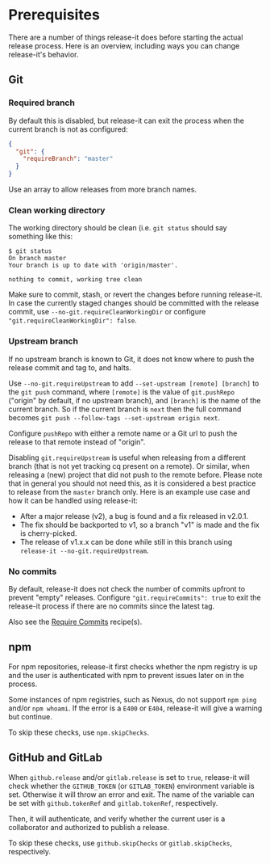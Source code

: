 # Prerequisites

There are a number of things release-it does before starting the actual release process. Here is an overview, including
ways you can change release-it's behavior.

## Git

### Required branch

By default this is disabled, but release-it can exit the process when the current branch is not as configured:

```json
{
  "git": {
    "requireBranch": "master"
  }
}
```

Use an array to allow releases from more branch names.

### Clean working directory

The working directory should be clean (i.e. `git status` should say something like this:

```
$ git status
On branch master
Your branch is up to date with 'origin/master'.

nothing to commit, working tree clean
```

Make sure to commit, stash, or revert the changes before running release-it. In case the currently staged changes should
be committed with the release commit, use `--no-git.requireCleanWorkingDir` or configure
`"git.requireCleanWorkingDir": false`.

### Upstream branch

If no upstream branch is known to Git, it does not know where to push the release commit and tag to, and halts.

Use `--no-git.requireUpstream` to add `--set-upstream [remote] [branch]` to the `git push` command, where `[remote]` is
the value of `git.pushRepo` ("origin" by default, if no upstream branch), and `[branch]` is the name of the current
branch. So if the current branch is `next` then the full command becomes
`git push --follow-tags --set-upstream origin next`.

Configure `pushRepo` with either a remote name or a Git url to push the release to that remote instead of "origin".

Disabling `git.requireUpstream` is useful when releasing from a different branch (that is not yet tracking cq present on
a remote). Or similar, when releasing a (new) project that did not push to the remote before. Please note that in
general you should not need this, as it is considered a best practice to release from the `master` branch only. Here is
an example use case and how it can be handled using release-it:

- After a major release (v2), a bug is found and a fix released in v2.0.1.
- The fix should be backported to v1, so a branch "v1" is made and the fix is cherry-picked.
- The release of v1.x.x can be done while still in this branch using `release-it --no-git.requireUpstream`.

### No commits

By default, release-it does not check the number of commits upfront to prevent "empty" releases. Configure
`"git.requireCommits": true` to exit the release-it process if there are no commits since the latest tag.

Also see the [Require Commits](./recipes/require-commits.md) recipe(s).

## npm

For npm repositories, release-it first checks whether the npm registry is up and the user is authenticated with npm to
prevent issues later on in the process.

Some instances of npm registries, such as Nexus, do not support `npm ping` and/or `npm whoami`. If the error is a `E400`
or `E404`, release-it will give a warning but continue.

To skip these checks, use `npm.skipChecks`.

## GitHub and GitLab

When `github.release` and/or `gitlab.release` is set to `true`, release-it will check whether the `GITHUB_TOKEN` (or
`GITLAB_TOKEN`) environment variable is set. Otherwise it will throw an error and exit. The name of the variable can be
set with `github.tokenRef` and `gitlab.tokenRef`, respectively.

Then, it will authenticate, and verify whether the current user is a collaborator and authorized to publish a release.

To skip these checks, use `github.skipChecks` or `gitlab.skipChecks`, respectively.
